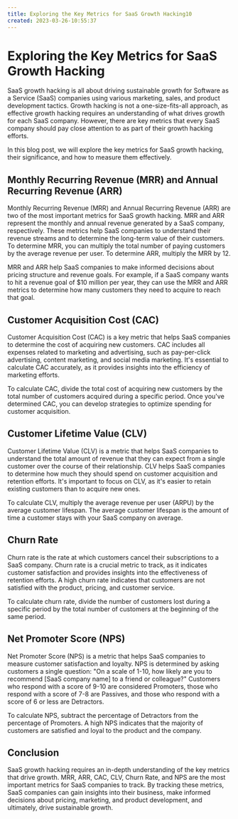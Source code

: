 ```yaml
---
title: Exploring the Key Metrics for SaaS Growth Hacking10
created: 2023-03-26-10:55:37
---
```


# Exploring the Key Metrics for SaaS Growth Hacking

SaaS growth hacking is all about driving sustainable growth for Software as a Service (SaaS) companies using various marketing, sales, and product development tactics. Growth hacking is not a one-size-fits-all approach, as effective growth hacking requires an understanding of what drives growth for each SaaS company. However, there are key metrics that every SaaS company should pay close attention to as part of their growth hacking efforts.

In this blog post, we will explore the key metrics for SaaS growth hacking, their significance, and how to measure them effectively.

## Monthly Recurring Revenue (MRR) and Annual Recurring Revenue (ARR)

Monthly Recurring Revenue (MRR) and Annual Recurring Revenue (ARR) are two of the most important metrics for SaaS growth hacking. MRR and ARR represent the monthly and annual revenue generated by a SaaS company, respectively. These metrics help SaaS companies to understand their revenue streams and to determine the long-term value of their customers. To determine MRR, you can multiply the total number of paying customers by the average revenue per user. To determine ARR, multiply the MRR by 12.

MRR and ARR help SaaS companies to make informed decisions about pricing structure and revenue goals. For example, if a SaaS company wants to hit a revenue goal of $10 million per year, they can use the MRR and ARR metrics to determine how many customers they need to acquire to reach that goal.

## Customer Acquisition Cost (CAC)

Customer Acquisition Cost (CAC) is a key metric that helps SaaS companies to determine the cost of acquiring new customers. CAC includes all expenses related to marketing and advertising, such as pay-per-click advertising, content marketing, and social media marketing. It's essential to calculate CAC accurately, as it provides insights into the efficiency of marketing efforts.

To calculate CAC, divide the total cost of acquiring new customers by the total number of customers acquired during a specific period. Once you've determined CAC, you can develop strategies to optimize spending for customer acquisition.

## Customer Lifetime Value (CLV)

Customer Lifetime Value (CLV) is a metric that helps SaaS companies to understand the total amount of revenue that they can expect from a single customer over the course of their relationship. CLV helps SaaS companies to determine how much they should spend on customer acquisition and retention efforts. It's important to focus on CLV, as it's easier to retain existing customers than to acquire new ones.

To calculate CLV, multiply the average revenue per user (ARPU) by the average customer lifespan. The average customer lifespan is the amount of time a customer stays with your SaaS company on average.

## Churn Rate

Churn rate is the rate at which customers cancel their subscriptions to a SaaS company. Churn rate is a crucial metric to track, as it indicates customer satisfaction and provides insights into the effectiveness of retention efforts. A high churn rate indicates that customers are not satisfied with the product, pricing, and customer service.

To calculate churn rate, divide the number of customers lost during a specific period by the total number of customers at the beginning of the same period.

## Net Promoter Score (NPS)

Net Promoter Score (NPS) is a metric that helps SaaS companies to measure customer satisfaction and loyalty. NPS is determined by asking customers a single question: "On a scale of 1-10, how likely are you to recommend [SaaS company name] to a friend or colleague?" Customers who respond with a score of 9-10 are considered Promoters, those who respond with a score of 7-8 are Passives, and those who respond with a score of 6 or less are Detractors.

To calculate NPS, subtract the percentage of Detractors from the percentage of Promoters. A high NPS indicates that the majority of customers are satisfied and loyal to the product and the company.

## Conclusion

SaaS growth hacking requires an in-depth understanding of the key metrics that drive growth. MRR, ARR, CAC, CLV, Churn Rate, and NPS are the most important metrics for SaaS companies to track. By tracking these metrics, SaaS companies can gain insights into their business, make informed decisions about pricing, marketing, and product development, and ultimately, drive sustainable growth.
